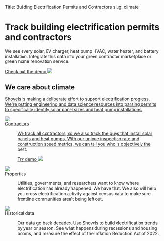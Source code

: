 Title: Building Electrification Permits and Contractors
slug: climate

<!-- hero -->
<div class="relative isolate overflow-hidden my-16">
  <div class="mx-auto max-w-7xl px-6 flex flex-col md:flex-row md:justify-between">
    <div class="mx-auto max-w-lg lg:mx-0">
      <h1 class="text-4xl font-bold tracking-tightsm:text-6xl text-gray-900">Track building electrification permits and
        contractors</h1>
      <p class="mt-6 text-lg leading-8 text-gray-900">We see every solar, EV charger, heat pump HVAC, water heater, and
        battery installation. Integrate this data into your green contractor marketplace or green home renovation
        service.</p>
      <div class="mt-10 mb-20 flex items-center justify-center gap-x-6 lg:justify-start">
        <a href="https://shovels.retool.com/embedded/public/e440a465-a280-44be-aa81-5388b8ac20ff"
          class="px-5 py-2 md:px-10 md:py-4 bg-amber-300 rounded justify-center items-center gap-2.5 inline-flex text-emerald-900 md:text-lg font-medium font-['Scandia'] whitespace-nowrap"
          target="_blank">Check out the demo <img class="inline" src="theme/images/caret-right.svg" </a>
      </div>
    </div>
    <div class="">
      <img class="max-h-[500px]" src="theme/images/climate/hero.svg" alt="">
    </div>
  </div>
</div>

<!-- elaboration -->
<div class="mx-auto my-24 max-w-7xl px-6">
  <div class="mx-auto max-w-2xl text-center">
    <h2 class="elaboration-title">
      We care about climate</h2>
    <p class="mt-6 text-lg leading-8 text-gray-600">Shovels is making a deliberate effort to support electrification
      progress. We're putting engineering and data science resources into parsing permits to specifically identify
      solar panel sizes and heat pump installations.</p>
  </div>
  <!-- 'table' -->
  <dl class="elaboration-container">
    <div class="elaboration-card">
      <dt class="">
        <div class="mb-6">
          <img src="theme/images/climate/icon_contractors.svg">
        </div>
        <span class="elaboration-card_title">Contractors</span>
      </dt>
      <dd class="elaboration-card_text-container">
        <p class="flex-auto">We track <span class="italic">all</span> contractors, so we also track the guys that
          install solar panels and heat pumps. With our unique inspection rate and construction speed metrics, we
          can tell you who is objectively the best.</p>
        <p class="mt-6">
          <a href="https://shovels.retool.com/embedded/public/e440a465-a280-44be-aa81-5388b8ac20ff"
            class="text-sm font-bold leading-6 text-slate-600" target="_blank">Try demo <img class="inline font-normal ml-1" src="theme/images/caret-right.svg"></a>
        </p>
      </dd>
    </div>
    <div class="elaboration-card">
      <dt class="">
        <div class="mb-6">
          <img src="theme/images/climate/icon_properties.svg">
        </div>
        <span class="elaboration-card_title">Properties</span>
      </dt>
      <dd class="elaboration-card_text-container">
        <p class="flex-auto">Utilities, governments, and researchers want to know where electrification has already
          happened. We have that. We also will help you cross electrification activity against census data to make
          sure frontline communities aren't being left out.</p>
        <!--
        <p class="mt-6">
          <a href="#" class="text-sm font-semibold leading-6 text-slate-600">Learn more <span aria-hidden="true">→</span></a>
        </p>
        -->
      </dd>
    </div>
    <div class="elaboration-card">
      <dt class="">
        <div class="mb-6">
          <img src="theme/images/climate/icon_data.svg">
        </div>
        <span class="elaboration-card_title">Historical data</span>
      </dt>
      <dd class="elaboration-card_text-container">
        <p class="flex-auto">Our data go back decades. Use Shovels to build electrification trends by year or
          season. See what happens during recessions and housing booms, and measure the effect of the Inflation
          Reduction Act of 2022.</p>
        <!--
        <p class="mt-6">
          <a href="#" class="text-sm font-semibold leading-6 text-slate-600">Learn more <span aria-hidden="true">→</span></a>
        </p>
        -->
      </dd>
    </div>
  </dl>
</div>
